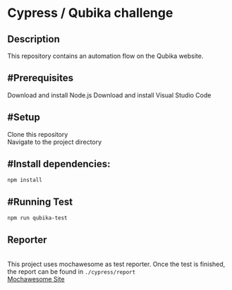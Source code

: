 <h1> Cypress / Qubika challenge</h1>

<h2>Description</h2>
This repository contains an automation flow on the Qubika website.

<h2>#Prerequisites</h2>
Download and install Node.js
Download and install Visual Studio Code

<h2>#Setup</h2>
Clone this repository<br>
Navigate to the project directory

<h2>#Install dependencies:</h2> 
<code>npm install</code>

<h2>#Running Test</h2> 
<code>npm run qubika-test</code> <br>

<h2>Reporter</h2> <br>
This project uses mochawesome as test reporter. Once the test is finished, the report can be found in <code>./cypress/report</code> <br>
<a href="https://www.npmjs.com/package/mochawesome">Mochawesome Site</a>
